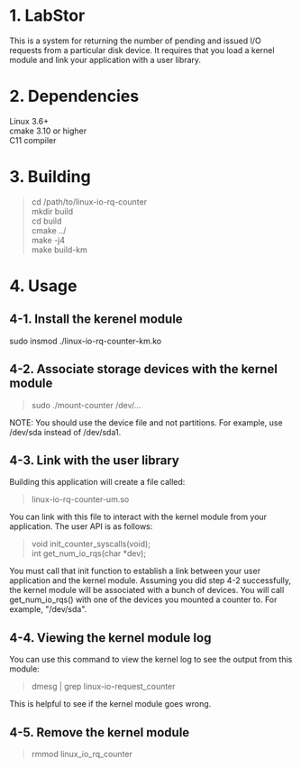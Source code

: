 
# 1. LabStor

This is a system for returning the number of pending and issued I/O
requests from a particular disk device. It requires that you load a
kernel module and link your application with a user library.

# 2. Dependencies

Linux 3.6+  
cmake 3.10 or higher  
C11 compiler  

# 3. Building

> cd /path/to/linux-io-rq-counter  
> mkdir build  
> cd build  
> cmake ../  
> make -j4  
> make build-km  

# 4. Usage

## 4-1. Install the kerenel module

sudo insmod ./linux-io-rq-counter-km.ko

## 4-2. Associate storage devices with the kernel module

> sudo ./mount-counter /dev/...  

NOTE: You should use the device file and not partitions. For
example, use /dev/sda instead of /dev/sda1.  

## 4-3. Link with the user library

Building this application will create a file called:

> linux-io-rq-counter-um.so  

You can link with this file to interact with the kernel module from
your application. The user API is as follows:

> void init_counter_syscalls(void);  
> int get_num_io_rqs(char *dev);  

You must call that init function to establish a link between your user
application and the kernel module. Assuming you did step 4-2 successfully,
the kernel module will be associated with a bunch of devices. You will
call get_num_io_rqs() with one of the devices you mounted a counter to.
For example, "/dev/sda".

## 4-4. Viewing the kernel module log

You can use this command to view the kernel log to see the output from
this module:  

> dmesg | grep linux-io-request_counter  

This is helpful to see if the kernel module goes wrong.

## 4-5. Remove the kernel module

> rmmod linux_io_rq_counter  



